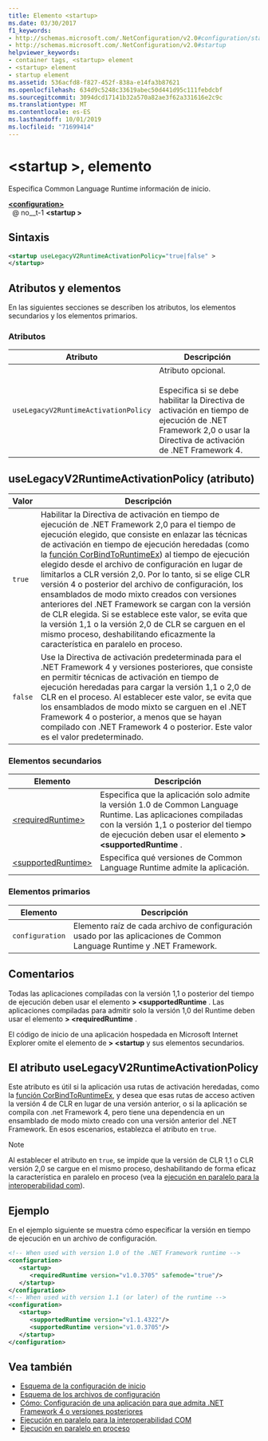 ```yaml
---
title: Elemento <startup>
ms.date: 03/30/2017
f1_keywords:
- http://schemas.microsoft.com/.NetConfiguration/v2.0#configuration/startup
- http://schemas.microsoft.com/.NetConfiguration/v2.0#startup
helpviewer_keywords:
- container tags, <startup> element
- <startup> element
- startup element
ms.assetid: 536acfd8-f827-452f-838a-e14fa3b87621
ms.openlocfilehash: 634d9c5248c33619abec50d441d95c111febdcbf
ms.sourcegitcommit: 3094dcd17141b32a570a82ae3f62a331616e2c9c
ms.translationtype: MT
ms.contentlocale: es-ES
ms.lasthandoff: 10/01/2019
ms.locfileid: "71699414"
---
```

# <a name="startup-element"></a>\<startup >, elemento

Especifica Common Language Runtime información de inicio.

[ **\<configuration>** ](../configuration-element.md)  
&nbsp; @ no__t-1 **\<startup >**  

## <a name="syntax"></a>Sintaxis

```xml
<startup useLegacyV2RuntimeActivationPolicy="true|false" > 
</startup>
```

## <a name="attributes-and-elements"></a>Atributos y elementos

 En las siguientes secciones se describen los atributos, los elementos secundarios y los elementos primarios.

### <a name="attributes"></a>Atributos

|Atributo|Descripción|
|---------------|-----------------|
|`useLegacyV2RuntimeActivationPolicy`|Atributo opcional.<br /><br /> Especifica si se debe habilitar la Directiva de activación en tiempo de ejecución de .NET Framework 2,0 o usar la Directiva de activación de .NET Framework 4.|

## <a name="uselegacyv2runtimeactivationpolicy-attribute"></a>useLegacyV2RuntimeActivationPolicy (atributo)

|Valor|Descripción|
|-----------|-----------------|
|`true`|Habilitar la Directiva de activación en tiempo de ejecución de .NET Framework 2,0 para el tiempo de ejecución elegido, que consiste en enlazar las técnicas de activación en tiempo de ejecución heredadas (como la [función CorBindToRuntimeEx](../../../unmanaged-api/hosting/corbindtoruntimeex-function.md)) al tiempo de ejecución elegido desde el archivo de configuración en lugar de limitarlos a CLR versión 2,0. Por lo tanto, si se elige CLR versión 4 o posterior del archivo de configuración, los ensamblados de modo mixto creados con versiones anteriores del .NET Framework se cargan con la versión de CLR elegida. Si se establece este valor, se evita que la versión 1,1 o la versión 2,0 de CLR se carguen en el mismo proceso, deshabilitando eficazmente la característica en paralelo en proceso.|
|`false`|Use la Directiva de activación predeterminada para el .NET Framework 4 y versiones posteriores, que consiste en permitir técnicas de activación en tiempo de ejecución heredadas para cargar la versión 1,1 o 2,0 de CLR en el proceso. Al establecer este valor, se evita que los ensamblados de modo mixto se carguen en el .NET Framework 4 o posterior, a menos que se hayan compilado con .NET Framework 4 o posterior. Este valor es el valor predeterminado.|

### <a name="child-elements"></a>Elementos secundarios

|Elemento|Descripción|
|-------------|-----------------|
|[\<requiredRuntime>](requiredruntime-element.md)|Especifica que la aplicación solo admite la versión 1.0 de Common Language Runtime. Las aplicaciones compiladas con la versión 1,1 o posterior del tiempo de ejecución deben usar el elemento **> \<supportedRuntime** .|
|[\<supportedRuntime>](supportedruntime-element.md)|Especifica qué versiones de Common Language Runtime admite la aplicación.|

### <a name="parent-elements"></a>Elementos primarios

|Elemento|Descripción|
|-------------|-----------------|
|`configuration`|Elemento raíz de cada archivo de configuración usado por las aplicaciones de Common Language Runtime y .NET Framework.|

## <a name="remarks"></a>Comentarios

 Todas las aplicaciones compiladas con la versión 1,1 o posterior del tiempo de ejecución deben usar el elemento **> \<supportedRuntime** . Las aplicaciones compiladas para admitir solo la versión 1,0 del Runtime deben usar el elemento **> \<requiredRuntime** .

 El código de inicio de una aplicación hospedada en Microsoft Internet Explorer omite el elemento de **> \<startup** y sus elementos secundarios.

## <a name="the-uselegacyv2runtimeactivationpolicy-attribute"></a>El atributo useLegacyV2RuntimeActivationPolicy

 Este atributo es útil si la aplicación usa rutas de activación heredadas, como la [función CorBindToRuntimeEx](../../../unmanaged-api/hosting/corbindtoruntimeex-function.md), y desea que esas rutas de acceso activen la versión 4 de CLR en lugar de una versión anterior, o si la aplicación se compila con .net Framework 4, pero tiene una dependencia en un ensamblado de modo mixto creado con una versión anterior del .NET Framework. En esos escenarios, establezca el atributo en `true`.

> [!NOTE]
> Al establecer el atributo en `true`, se impide que la versión de CLR 1,1 o CLR versión 2,0 se cargue en el mismo proceso, deshabilitando de forma eficaz la característica en paralelo en proceso (vea la [ejecución en paralelo para la interoperabilidad com](https://docs.microsoft.com/previous-versions/dotnet/netframework-4.0/8t8td04t(v=vs.100))).

## <a name="example"></a>Ejemplo

 En el ejemplo siguiente se muestra cómo especificar la versión en tiempo de ejecución en un archivo de configuración.

```xml
<!-- When used with version 1.0 of the .NET Framework runtime -->
<configuration>
   <startup>
      <requiredRuntime version="v1.0.3705" safemode="true"/>
   </startup>
</configuration>
<!-- When used with version 1.1 (or later) of the runtime -->
<configuration>
   <startup>
      <supportedRuntime version="v1.1.4322"/>
      <supportedRuntime version="v1.0.3705"/>
   </startup>
</configuration>
```

## <a name="see-also"></a>Vea también

- [Esquema de la configuración de inicio](index.md)
- [Esquema de los archivos de configuración](../index.md)
- [Cómo: Configuración de una aplicación para que admita .NET Framework 4 o versiones posteriores](../../../migration-guide/how-to-configure-an-app-to-support-net-framework-4-or-4-5.md)
- [Ejecución en paralelo para la interoperabilidad COM](https://docs.microsoft.com/previous-versions/dotnet/netframework-4.0/8t8td04t(v=vs.100))
- [Ejecución en paralelo en proceso](../../../deployment/in-process-side-by-side-execution.md)
